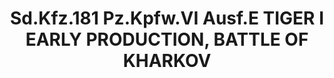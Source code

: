 ---
layout: product
title: "Sd.Kfz.181 Pz.Kpfw.VI Ausf.E TIGER I EARLY PRODUCTION, BATTLE OF KHARKOV"
price: "10000" 
desc: "Maketa"
img_path: "/assets/img/DRA6950.webp"
brand: "Dragon"
available: false
special_offer: false
new: false
soon: false
cat: "010000"
subcat: "010600"
subsubcat: "0N/A"
sifra: "DRA6950"
popular: false
spec: false
---